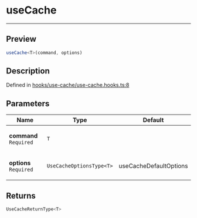

# useCache

<div class="api-docs__separator" data-reactroot="">

---

</div><div class="api-docs__section">

## Preview

</div><div class="api-docs__preview fn">

```ts
useCache<T>(command, options)
```

</div><div class="api-docs__section">

## Description

</div><div class="api-docs__description"><span class="api-docs__do-not-parse">



</span></div><p class="api-docs__definition">

Defined in [hooks/use-cache/use-cache.hooks.ts:8](https://github.com/BetterTyped/hyper-fetch/blob/d6c03b85/packages/react/src/hooks/use-cache/use-cache.hooks.ts#L8)

</p><div class="api-docs__section">

## Parameters

</div><div class="api-docs__parameters"><table><thead><tr><th>Name</th><th>Type</th><th>Default</th></tr></thead><tbody><tr param-data="command"><td class="api-docs__param-name required">

**command** `Required`

</td><td class="api-docs__param-type">

`T`

</td><td class="api-docs__param-default">



</td></tr><tr param-data="options"><td class="api-docs__param-name required">

**options** `Required`

</td><td class="api-docs__param-type">

`UseCacheOptionsType<T>`

</td><td class="api-docs__param-default">

useCacheDefaultOptions

</td></tr></tbody></table></div><div class="api-docs__section">

## Returns

</div><div class="api-docs__returns">

```ts
UseCacheReturnType<T>
```

</div>